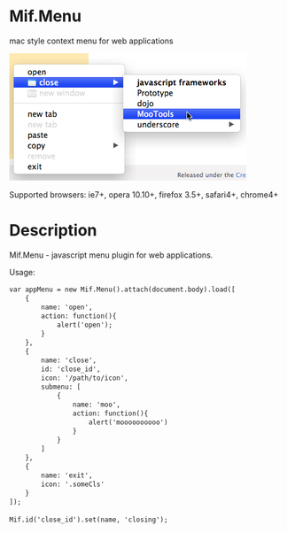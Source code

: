Mif.Menu
========
mac style context menu for web applications

![Screenshot](http://github.com/creaven/mifmenu/raw/master/menu-shot.png)

Supported browsers: ie7+, opera 10.10+, firefox 3.5+, safari4+, chrome4+

Description
===========

Mif.Menu - javascript menu plugin for web applications.

Usage:

	var appMenu = new Mif.Menu().attach(document.body).load([
		{
			name: 'open',
			action: function(){
				alert('open');
			}
		},
		{
			name: 'close',
			id: 'close_id',
			icon: '/path/to/icon',
			submenu: [
				{
					name: 'moo',
					action: function(){
						alert('moooooooooo')
					}
				}
			]
		},
		{
			name: 'exit',
			icon: '.someCls'
		}
	]);

	Mif.id('close_id').set(name, 'closing');